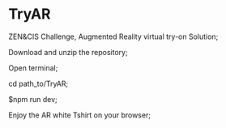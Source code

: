 # TryAR
ZEN&CIS Challenge, Augmented Reality virtual try-on Solution;

Download and unzip the repository;

Open terminal;

cd path_to/TryAR;

$npm run dev;

Enjoy the AR white Tshirt on your browser;
